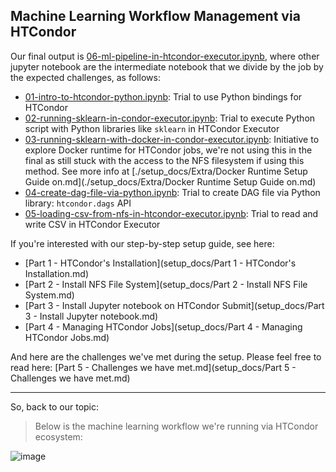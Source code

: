 ## Machine Learning Workflow Management via HTCondor

Our final output is [06-ml-pipeline-in-htcondor-executor.ipynb](06-ml-pipeline-in-htcondor-executor.ipynb), where other jupyter notebook are the intermediate notebook that we divide by the job by the expected challenges, as follows:
- [01-intro-to-htcondor-python.ipynb](01-intro-to-htcondor-python.ipynb): Trial to use Python bindings for HTCondor
- [02-running-sklearn-in-condor-executor.ipynb](02-running-sklearn-in-condor-executor.ipynb): Trial to execute Python script with Python libraries like `sklearn` in HTCondor Executor
- [03-running-sklearn-with-docker-in-condor-executor.ipynb](03-running-sklearn-with-docker-in-condor-executor.ipynb): Initiative to explore Docker runtime for HTCondor jobs, we're not using this in the final as still stuck with the access to the NFS filesystem if using this method. See more info at [./setup_docs/Extra/Docker Runtime Setup Guide on.md](./setup_docs/Extra/Docker Runtime Setup Guide on.md)
- [04-create-dag-file-via-python.ipynb](04-create-dag-file-via-python.ipynb): Trial to create DAG file via Python library: `htcondor.dags` API
- [05-loading-csv-from-nfs-in-htcondor-executor.ipynb](05-loading-csv-from-nfs-in-htcondor-executor.ipynb): Trial to read and write CSV in HTCondor Executor

If you're interested with our step-by-step setup guide, see here:
- [Part 1 - HTCondor's Installation](setup_docs/Part 1 - HTCondor's Installation.md)
- [Part 2 - Install NFS File System](setup_docs/Part 2 - Install NFS File System.md)
- [Part 3 - Install Jupyter notebook on HTCondor Submit](setup_docs/Part 3 - Install Jupyter notebook.md)
- [Part 4 -  Managing HTCondor Jobs](setup_docs/Part 4 -  Managing HTCondor Jobs.md)

And here are the challenges we've met during the setup. Please feel free to read here: [Part 5 - Challenges we have met.md](setup_docs/Part 5 - Challenges we have met.md)

--------------------------------------------

So, back to our topic:

> Below is the machine learning workflow we're running via HTCondor ecosystem:

![image](https://github.com/user-attachments/assets/b69c43e1-e780-499b-9258-4d3658b8958d)
